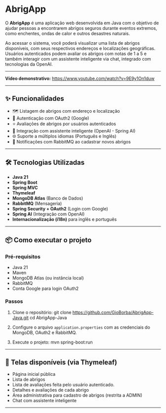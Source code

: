 #  AbrigApp 

O **AbrigApp** é uma aplicação web desenvolvida em Java com o objetivo de ajudar pessoas a encontrarem abrigos seguros durante eventos extremos, como enchentes, ondas de calor e outros desastres naturais.

Ao acessar o sistema, você poderá visualizar uma lista de abrigos disponíveis, com seus respectivos endereços e localizações geográficas. Usuários autenticados podem avaliar os abrigos com notas de 1 a 5 e também interagir com um assistente inteligente via chat, integrado com tecnologias da OpenAI.

---

**Vídeo demonstrativo:** https://www.youtube.com/watch?v=9E9y1On1duw

---

## ✨ Funcionalidades

- 🗺️ Listagem de abrigos com endereço e localização
- 🔐 Autenticação com OAuth2 (Google)
- ⭐ Avaliações de abrigos por usuários autenticados
- 🧠 Integração com assistente inteligente (OpenAI - Spring AI)
- 🌐 Suporte a múltiplos idiomas (Português e Inglês)
- 📩 Notificações com RabbitMQ ao cadastrar novos abrigos

---

## 🛠️ Tecnologias Utilizadas

- **Java 21**
- **Spring Boot**
- **Spring MVC**
- **Thymeleaf**
- **MongoDB Atlas** (Banco de Dados)
- **RabbitMQ** (Mensageria)
- **Spring Security + OAuth2** (Login com Google)
- **Spring AI** (Integração com OpenAI)
- **Internacionalização (i18n)** para inglês e português

---

## 📦 Como executar o projeto

### Pré-requisitos

- Java 21
- Maven
- MongoDB Atlas (ou instância local)
- RabbitMQ
- Conta Google para login OAuth2

### Passos

1. Clone o repositório:
   git clone https://github.com/GioBorba/AbrigApp-Java.git
   cd AbrigApp-Java

2. Configure o arquivo `application.properties` com as credenciais do MongoDB, OAuth2 e RabbitMQ.

3. Execute o projeto:
   mvn spring-boot:run

---

## 📲 Telas disponíveis (via Thymeleaf)

- Página inicial pública
- Lista de abrigos
- Lista de avaliações feita pelo usuário autenticado.
- Detalhes e avaliações de cada abrigo
- Área administrativa para cadastro de abrigos (restrita a ADMIN)
- Chat com assistente inteligente

---


